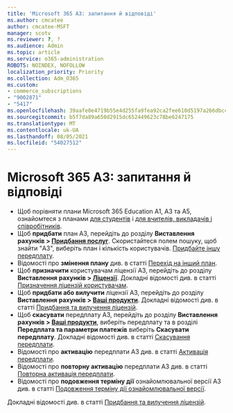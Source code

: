 ```yaml
---
title: 'Microsoft 365 A3: запитання й відповіді'
ms.author: cmcatee
author: cmcatee-MSFT
manager: scotv
ms.reviewer: ?, ?
ms.audience: Admin
ms.topic: article
ms.service: o365-administration
ROBOTS: NOINDEX, NOFOLLOW
localization_priority: Priority
ms.collection: Adm_O365
ms.custom:
- commerce_subscriptions
- "9002871"
- "5417"
ms.openlocfilehash: 39aafe0e4719b55e4d255fa9fea92ca2fee610d5197a266dbcc0281379e36091
ms.sourcegitcommit: b5f7da89a650d2915dc652449623c78be6247175
ms.translationtype: MT
ms.contentlocale: uk-UA
ms.lasthandoff: 08/05/2021
ms.locfileid: "54027512"
---
```

# <a name="microsoft-365-a3-faq"></a>Microsoft 365 A3: запитання й відповіді

- Щоб порівняти плани Microsoft 365 Education A1, A3 та A5, ознайомтеся з планами [для студентів](https://www.microsoft.com/microsoft-365/academic/compare-office-365-education-plans?activetab=tab:primaryr1) і [для вчителів, викладачів і співробітників](https://www.microsoft.com/microsoft-365/academic/compare-office-365-education-plans?activetab=tab:primaryr2).
- Щоб **придбати** план A3, перейдіть до розділу **Виставлення рахунків > [Придбання послуг](https://go.microsoft.com/fwlink/p/?linkid=868433)**. Скористайтеся полем пошуку, щоб знайти "A3", виберіть план і кількість користувачів. [Придбайте іншу передплату](https://docs.microsoft.com/microsoft-365/commerce/try-or-buy-microsoft-365#buy-a-different-subscription).
- Відомості про **змінення плану** див. в статті [Перехід на інший план](https://docs.microsoft.com/microsoft-365/commerce/subscriptions/upgrade-to-different-plan).
- Щоб **призначити** користувачам ліцензії A3, перейдіть до розділу **Виставлення рахунків > [Ліцензії](https://go.microsoft.com/fwlink/p/?linkid=842264)**. Докладні відомості див. в статті [Призначення ліцензій користувачам](https://docs.microsoft.com/microsoft-365/admin/manage/assign-licenses-to-users).
- Щоб **придбати або вилучити** ліцензії A3, перейдіть до розділу **Виставлення рахунків > [Ваші продукти](https://go.microsoft.com/fwlink/p/?linkid=842054)**. Докладні відомості див. в статті [Придбання та вилучення ліцензій](https://docs.microsoft.com/microsoft-365/commerce/licenses/buy-licenses).
- Щоб **скасувати** передплату A3, перейдіть до розділу **Виставлення рахунків > [Ваші продукти](https://go.microsoft.com/fwlink/p/?linkid=842054)**, виберіть передплату та в розділі **Передплата та параметри платежів** виберіть **Скасувати передплату**. Докладні відомості див. в статті [Скасування передплати](https://docs.microsoft.com/microsoft-365/commerce/subscriptions/cancel-your-subscription).
- Відомості про **активацію** передплати A3 див. в статті [Активація передплати](https://docs.microsoft.com/alchemyinsights/activate-your-office-365-subscription).
- Відомості про **повторну активацію** передплати A3 див. в статті [Повторна активація передплати](https://docs.microsoft.com/alchemyinsights/reactivate-your-subscription).
- Відомості про **подовження терміну дії** ознайомлювальної версії A3 див. в статті [Подовження терміну дії ознайомлювальної версії](https://docs.microsoft.com/microsoft-365/commerce/extend-your-trial).

Докладні відомості див. в статті [Придбання та вилучення ліцензій](https://docs.microsoft.com/microsoft-365/commerce/licenses/buy-licenses).